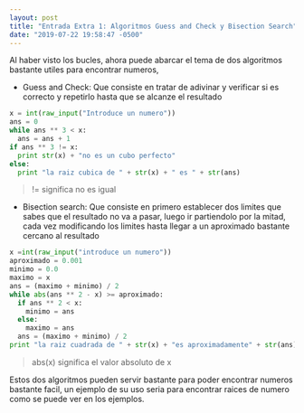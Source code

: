 ```yaml
---
layout: post
title: "Entrada Extra 1: Algoritmos Guess and Check y Bisection Search"
date: "2019-07-22 19:58:47 -0500"
---
```

Al haber visto los bucles, ahora puede abarcar el tema de dos algoritmos bastante utiles para encontrar numeros,

* Guess and Check: Que consiste en tratar de adivinar y verificar si es correcto y repetirlo hasta que se alcanze el resultado

```python
x = int(raw_input("Introduce un numero"))
ans = 0
while ans ** 3 < x:
  ans = ans + 1
if ans ** 3 != x:
  print str(x) + "no es un cubo perfecto"
else:
  print "la raiz cubica de " + str(x) + " es " + str(ans)
```
> != significa no es igual

* Bisection search: Que consiste en primero establecer dos limites que sabes que el resultado no va a pasar, luego ir partiendolo por la mitad, cada vez modificando los limites hasta llegar a un aproximado bastante cercano al resultado

```python
x =int(raw_input("introduce un numero"))
aproximado = 0.001
minimo = 0.0
maximo = x
ans = (maximo + minimo) / 2
while abs(ans ** 2 - x) >= aproximado:
  if ans ** 2 < x:
    minimo = ans
  else:
    maximo = ans
  ans = (maximo + minimo) / 2
print "la raiz cuadrada de " + str(x) + "es aproximadamente" + str(ans)
```
> abs(x) significa el valor absoluto de x

 Estos dos algoritmos pueden servir bastante para poder encontrar numeros bastante facil, un ejemplo de su uso seria para encontrar raices de numero como se puede ver en los ejemplos.

